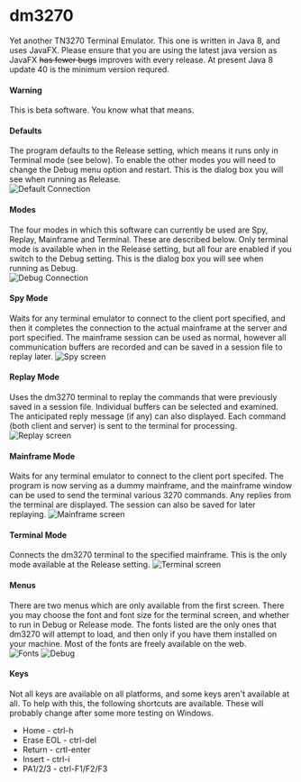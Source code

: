 # dm3270
Yet another TN3270 Terminal Emulator. This one is written in Java 8, and uses JavaFX. Please ensure that you are using the latest java version as JavaFX ~~has fewer bugs~~ improves with every release. At present Java 8 update 40 is the minimum version requred.
#### Warning
This is beta software. You know what that means.
#### Defaults
The program defaults to the Release setting, which means it runs only in Terminal mode (see below). To enable the other modes you will need to change the Debug menu option and restart. This is the dialog box you will see when running as Release.  
![Default Connection](Resources/connect.png?raw=true "default connection")
#### Modes
The four modes in which this software can currently be used are Spy, Replay, Mainframe and Terminal. These are described below. Only terminal mode is available when in the Release setting, but all four are enabled if you switch to the Debug setting. This is the dialog box you will see when running as Debug.  
![Debug Connection](resources/connect2.png?raw=true "debug connection")
#### Spy Mode
Waits for any terminal emulator to connect to the client port specified, and then it completes the connection to the actual mainframe at the server and port specified. The mainframe session can be used as normal, however all communication buffers are recorded and can be saved in a session file to replay later.
![Spy screen](Resources/spy.png?raw=true "spy screen")
#### Replay Mode
Uses the dm3270 terminal to replay the commands that were previously saved in a session file. Individual buffers can be selected and examined. The anticipated reply message (if any) can also displayed. Each command (both client and server) is sent to the terminal for processing.
![Replay screen](Resources/replay.png?raw=true "replay screen")
#### Mainframe Mode
Waits for any terminal emulator to connect to the client port specifed. The program is now serving as a dummy mainframe, and the mainframe window can be used to send the terminal various 3270 commands. Any replies from the terminal are displayed. The session can also be saved for later replaying.
![Mainframe screen](Resources/mainframe.png?raw=true "mainframe screen")
#### Terminal Mode
Connects the dm3270 terminal to the specified mainframe. This is the only mode available at the Release setting.
![Terminal screen](Resources/console.png?raw=true "dm3270")
#### Menus
There are two menus which are only available from the first screen. There you may choose the font and font size for the terminal screen, and whether to run in Debug or Release mode. The fonts listed are the only ones that dm3270 will attempt to load, and then only if you have them installed on your machine. Most of the fonts are freely available on the web.  
![Fonts](resources/fonts.png?raw=true "fonts")
![Debug](resources/debug.png?raw=true "debug")
#### Keys
Not all keys are available on all platforms, and some keys aren't available at all. To help with this, the following shortcuts are available. These will probably change after some more testing on Windows.
* Home - ctrl-h
* Erase EOL - ctrl-del
* Return - crtl-enter
* Insert - ctrl-i
* PA1/2/3 - ctrl-F1/F2/F3

